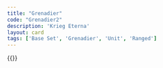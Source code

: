 ```yaml
---
title: "Grenadier"
code: "Grenadier2"
description: 'Krieg Eterna'
layout: card
tags: ['Base Set', 'Grenadier', 'Unit', 'Ranged']
---
```

{{<card-detail-page title="Grenadier2" artwork="A Grenadier of the Guard at Elba by Horace Vernet (1819)" />}}